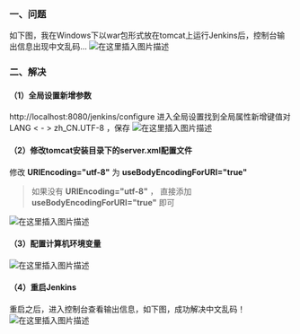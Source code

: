 ﻿### 一、问题

如下图，我在Windows下以war包形式放在tomcat上运行Jenkins后，控制台输出信息出现中文乱码...
![在这里插入图片描述](https://img-blog.csdnimg.cn/20190711134934394.png?x-oss-process=image/watermark,type_ZmFuZ3poZW5naGVpdGk,shadow_10,text_aHR0cHM6Ly9ibG9nLmNzZG4ubmV0L3FxXzM4MjI1NTU4,size_16,color_FFFFFF,t_70)

### 二、解决

#### （1）全局设置新增参数

http://localhost:8080/jenkins/configure
进入全局设置找到全局属性新增键值对 LANG < - > zh_CN.UTF-8 ，保存
![在这里插入图片描述](https://img-blog.csdnimg.cn/20190711134306234.png?x-oss-process=image/watermark,type_ZmFuZ3poZW5naGVpdGk,shadow_10,text_aHR0cHM6Ly9ibG9nLmNzZG4ubmV0L3FxXzM4MjI1NTU4,size_16,color_FFFFFF,t_70)

#### （2）修改tomcat安装目录下的server.xml配置文件

修改 **URIEncoding="utf-8"** 为 **useBodyEncodingForURI="true"**


> 如果没有 **URIEncoding="utf-8"** ， 直接添加 **useBodyEncodingForURI="true"** 即可

![在这里插入图片描述](https://img-blog.csdnimg.cn/20190711141552311.png)

#### （3）配置计算机环境变量

![在这里插入图片描述](https://img-blog.csdnimg.cn/20190711141357207.png)

#### （4）重启Jenkins

重启之后，进入控制台查看输出信息，如下图，成功解决中文乱码！
![在这里插入图片描述](https://img-blog.csdnimg.cn/20190711142808529.png?x-oss-process=image/watermark,type_ZmFuZ3poZW5naGVpdGk,shadow_10,text_aHR0cHM6Ly9ibG9nLmNzZG4ubmV0L3FxXzM4MjI1NTU4,size_16,color_FFFFFF,t_70)
